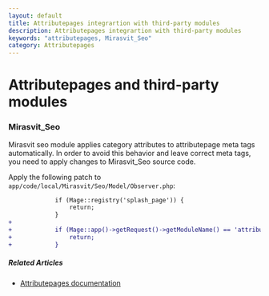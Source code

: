 ```yaml
---
layout: default
title: Attributepages integrartion with third-party modules
description: Attributepages integrartion with third-party modules
keywords: "attributepages, Mirasvit_Seo"
category: Attributepages
---
```


# Attributepages and third-party modules

### Mirasvit_Seo

Mirasvit seo module applies category attributes to attributepage
meta tags automatically. In order to avoid this behavior and leave correct meta
tags, you need to apply changes to Mirasvit_Seo source code.

Apply the following patch to `app/code/local/Mirasvit/Seo/Model/Observer.php`:

```diff
             if (Mage::registry('splash_page')) {
                 return;
             }
+
+            if (Mage::app()->getRequest()->getModuleName() == 'attributepages') {
+                return;
+            }
```

##### Related Articles

- [Attributepages documentation](/m1/attributepages/)
